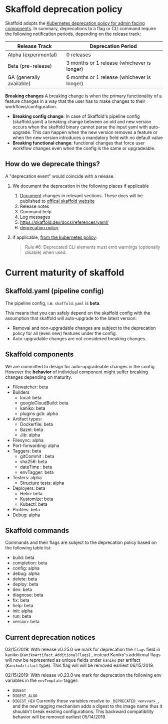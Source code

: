 # Skaffold deprecation policy

Skaffold adopts the [Kubernetes deprecation policy for admin facing components](https://kubernetes.io/docs/reference/using-api/deprecation-policy/#deprecating-a-flag-or-cli). In summary, deprecations to a flag or CLI command require the following notification periods, depending on the release track:

| Release Track | Deprecation Period |
| -------- | -------- |
| Alpha (experimental)    |0 releases     |
| Beta (pre-release) | 3 months or 1 release (whichever is longer)|
| GA (generally available)   | 6 months or 1 release (whichever is longer) |

**Breaking changes**
A breaking change is when the primary functionality of a feature changes in a way that the user has to make changes to their workflows/configuration.
- **Breaking config change**:  In case of Skaffold's pipeline config (skaffold.yaml) a breaking change between an old and new version occurs when the skaffold binary cannot parse the input yaml with auto-upgrade. This can happen when the new version removes a feature or when the new version introduces a mandatory field with no default value
- **Breaking functional change**: functional changes that force user workflow changes even when the config is the same or upgradeable.

## How do we deprecate things?

A "deprecation event" would coincide with a release.

1. We document the deprecation in the following places if applicable
    1. [Document](./docs) changes in relevant sections. These docs will be
        published to [offical skaffold website](https://skaffold.dev/docs/)
    2. Release notes
    3. Command help
    4. Log messages
    5. https://skaffold.dev/docs/references/yaml/
    6. [deprecation policy](/deprecation-policy.md)

2. if applicable, [from the kubernetes policy](https://kubernetes.io/docs/reference/using-api/deprecation-policy/#deprecating-a-flag-or-cli):
    > Rule #6: Deprecated CLI elements must emit warnings (optionally disable) when used.

# Current maturity of skaffold

## Skaffold.yaml (pipeline config)

The pipeline config, i.e. `skaffold.yaml` is **beta**.

This means that you can safely depend on the skaffold config with the assumption that skaffold will auto-upgrade to the latest version:

- Removal and non-upgradable changes are subject to the deprecation policy for all (even new) features under the config.
- Auto-upgradable changes are not considered breaking changes.

## Skaffold components

We are committed to design for auto-upgradeable changes in the config.
However the **behavior** of individual component might suffer breaking changes depending on maturity.

- Filewatcher: beta
- Builders
  - local: beta
  - googleCloudBuild: beta
  - kaniko: beta
  - plugins gcb: alpha
- Artifact types:
  - Dockerfile: beta
  - Bazel: beta
  - Jib: alpha
- Filesync: alpha
- Port-forwarding: alpha
- Taggers: beta
  - gitCommit : beta
  - sha256: beta
  - dateTime : beta
  - envTagger: beta
- Testers: alpha
  - Structure tests: alpha
- Deployers: beta
    - Helm: beta
    - Kustomize: beta
    - Kubectl: beta
- Profiles: beta
- Debug: alpha

## Skaffold commands

Commands and their flags are subject to the deprecation policy based on the following table list:

- build:  beta
- completion:  beta
- config:  alpha
- debug: alpha
- delete:  beta
- deploy:  beta
- dev:  beta
- diagnose:  beta
- fix:  beta
- help:  beta
- init:  alpha
- run:  beta
- version:  beta


## Current deprecation notices


03/15/2019: With release v0.25.0 we mark for deprecation the `flags` field in kaniko (`KanikoArtifact.AdditionalFlags`) , instead Kaniko's additional flags will now be represented as unique fields under `kaniko` per artifact (`KanikoArtifact` type).
This flag will will be removed earliest 06/15/2019.

02/15/2019: With  release v0.23.0 we mark for deprecation the following env variables in the `envTemplate` tagger:
- `DIGEST`
- `DIGEST_ALGO`
- `DIGEST_HEX`
Currently these variables resolve to `_DEPRECATED_<envvar>_`, and the new tagging mechanism adds a digest to the image name thus it shouldn't break existing configurations.
This backward compatibility behavior will be removed earliest 05/14/2019.
